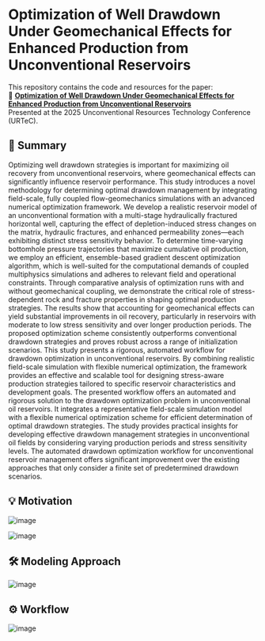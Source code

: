 # Optimization of Well Drawdown Under Geomechanical Effects for Enhanced Production from Unconventional Reservoirs

This repository contains the code and resources for the paper:  
📄 [**Optimization of Well Drawdown Under Geomechanical Effects for Enhanced Production from Unconventional Reservoirs**](https://onepetro.org/URTECONF/proceedings-abstract/25URTC/25URTC/D031S054R004/694042)  
Presented at the 2025 Unconventional Resources Technology Conference (URTeC).

## 📌 Summary

Optimizing well drawdown strategies is important for maximizing oil recovery from unconventional reservoirs, where geomechanical effects can significantly influence reservoir performance. This study introduces a novel methodology for determining optimal drawdown management by integrating field-scale, fully coupled flow-geomechanics simulations with an advanced numerical optimization framework. We develop a realistic reservoir model of an unconventional formation with a multi-stage hydraulically fractured horizontal well, capturing the effect of depletion-induced stress changes on the matrix, hydraulic fractures, and enhanced permeability zones—each exhibiting distinct stress sensitivity behavior. To determine time-varying bottomhole pressure trajectories that maximize cumulative oil production, we employ an efficient, ensemble-based gradient descent optimization algorithm, which is well-suited for the computational demands of coupled multiphysics simulations and adheres to relevant field and operational constraints. Through comparative analysis of optimization runs with and without geomechanical coupling, we demonstrate the critical role of stress-dependent rock and fracture properties in shaping optimal production strategies. The results show that accounting for geomechanical effects can yield substantial improvements in oil recovery, particularly in reservoirs with moderate to low stress sensitivity and over longer production periods. The proposed optimization scheme consistently outperforms conventional drawdown strategies and proves robust across a range of initialization scenarios. This study presents a rigorous, automated workflow for drawdown optimization in unconventional reservoirs. By combining realistic field-scale simulation with flexible numerical optimization, the framework provides an effective and scalable tool for designing stress-aware production strategies tailored to specific reservoir characteristics and development goals. The presented workflow offers an automated and rigorous solution to the drawdown optimization problem in unconventional oil reservoirs. It integrates a representative field-scale simulation model with a flexible numerical optimization scheme for efficient determination of optimal drawdown strategies. The study provides practical insights for developing effective drawdown management strategies in unconventional oil fields by considering varying production periods and stress sensitivity levels. The automated drawdown optimization workflow for unconventional reservoir management offers significant improvement over the existing approaches that only consider a finite set of predetermined drawdown scenarios.

## 💡 Motivation

![image](https://github.com/user-attachments/assets/2bd85d8c-f111-473a-b55f-36c4d1db26d1)

![image](https://github.com/user-attachments/assets/40733405-a532-47ef-acc0-69b67fc6f5fe)



## 🛠️ Modeling Approach

![image](https://github.com/user-attachments/assets/00ce8900-c0d0-408d-af01-9a81ee97bc7e)



## ⚙️ Workflow
![image](https://github.com/user-attachments/assets/515a0544-0f7a-4804-8ad0-e02f47587ce6)




